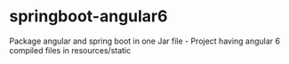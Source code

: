 # springboot-angular6
Package angular and spring boot in one Jar file - Project having angular 6 compiled files in resources/static
